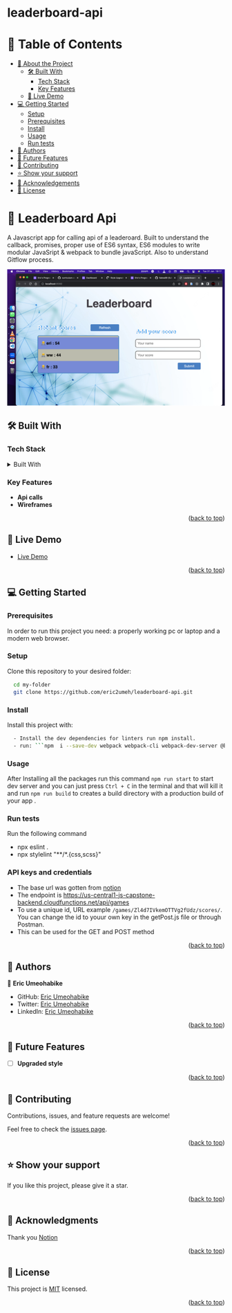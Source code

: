 # leaderboard-api
<a name="readme-top"></a>

# 📗 Table of Contents

- [📖 About the Project](#about-project)
  - [🛠 Built With](#built-with)
    - [Tech Stack](#tech-stack)
    - [Key Features](#key-features)
  - [🚀 Live Demo](#live-demo)
- [💻 Getting Started](#getting-started)
  - [Setup](#setup)
  - [Prerequisites](#prerequisites)
  - [Install](#install)
  - [Usage](#usage)
  - [Run tests](#run-tests)
- [👥 Authors](#authors)
- [🔭 Future Features](#future-features)
- [🤝 Contributing](#contributing)
- [⭐️ Show your support](#support)
- [🙏 Acknowledgements](#acknowledgements)
- [📝 License](#license)

# 📖 Leaderboard Api <a name="about-project"></a>

A Javascript app for calling api of a leaderoard. 
Built to understand the callback, promises, proper use of ES6 syntax, ES6 modules to write modular JavaSript & webpack to bundle javaScript.
Also to understand Gitflow process.

![screenshot](./Screenshot.png)

## 🛠 Built With <a name="built-with"></a>

### Tech Stack <a name="tech-stack"></a>

<details>
  <summary>Built With</summary>
  <ul>
    <li><a href="https://html.com/">HTML</a></li>
    <li><a href="https://developer.mozilla.org/en-US/docs/Web/CSS">CSS</a></li>
    <li><a href="https://www.javascript.com/">JavaScript ES6</a></li>
    <li><a href="https://webpack.js.org/">Webpack</a></li>
  </ul>
</details>

### Key Features <a name="key-features"></a>

- **Api calls**
- **Wireframes**

<p align="right">(<a href="#readme-top">back to top</a>)</p>

## 🚀 Live Demo <a name="live-demo"></a>

- [Live Demo](https://eric2umeh.github.io/leaderboard-api/)

<p align="right">(<a href="#readme-top">back to top</a>)</p>

## 💻 Getting Started <a name="getting-started"></a>

### Prerequisites

In order to run this project you need: a properly working pc or laptop and a modern web browser.

### Setup

Clone this repository to your desired folder:

```sh
  cd my-folder
  git clone https://github.com/eric2umeh/leaderboard-api.git
```

### Install

Install this project with:

```sh
  - Install the dev dependencies for linters run npm install.
  - run: ```npm  i --save-dev webpack webpack-cli webpack-dev-server @babel/core @babel/preset-env babel-loader style-loader css-loader sass-loader html-webpack-plugin mini-css-extract-plugin ```
```

### Usage

After Installing all the packages run this command ``` npm run start ``` to start dev server and you can just press ```Ctrl + C``` in the terminal and that will kill it and run ``` npm run build ``` to creates a build directory with a production build of your app . 

### Run tests
 Run the following command
- npx eslint .
- npx stylelint "**/*.{css,scss}"

### API keys and credentials

- The base url was gotten from [notion](https://us-central1-js-capstone-backend.cloudfunctions.net/api/)
- The endpoint is https://us-central1-js-capstone-backend.cloudfunctions.net/api/games
- To use a unique id, URL example `/games/Zl4d7IVkemOTTVg2fUdz/scores/`. You can change  the id to youur own key in the getPost.js file or through Postman.
- This can be used for the GET and POST method

<p align="right">(<a href="#readme-top">back to top</a>)</p>

## 👥 Authors <a name="authors"></a>

👤 **Eric Umeohabike**

- GitHub: [Eric Umeohabike](https://github.com/eric2umeh)
- Twitter: [Eric Umeohabike](https://twitter.com/King_Eric_)
- LinkedIn: [Eric Umeohabike](https://www.linkedin.com/in/eric-umeohabike-4a510ba4/)

<p align="right">(<a href="#readme-top">back to top</a>)</p>

## 🔭 Future Features <a name="future-features"></a>

- [ ] **Upgraded style**

<p align="right">(<a href="#readme-top">back to top</a>)</p>

## 🤝 Contributing <a name="contributing"></a>

Contributions, issues, and feature requests are welcome!

Feel free to check the [issues page](https://github.com/eric2umeh/leaderboard-api/issues).

<p align="right">(<a href="#readme-top">back to top</a>)</p>

## ⭐️ Show your support <a name="support"></a>

If you like this project, please give it a star.

<p align="right">(<a href="#readme-top">back to top</a>)</p>

## 🙏 Acknowledgments <a name="acknowledgements"></a>

Thank you [Notion](https://www.notion.so/Leaderboard-API-service-24c0c3c116974ac49488d4eb0267ade3)

<p align="right">(<a href="#readme-top">back to top</a>)</p>

## 📝 License <a name="license"></a>

This project is [MIT](MIT.md) licensed.

<p align="right">(<a href="#readme-top">back to top</a>)</p>